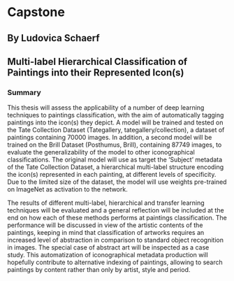 # Capstone
## By Ludovica Schaerf

## Multi-label Hierarchical Classification of Paintings into their Represented Icon(s)


### Summary
This thesis will assess the applicability of a number of deep learning techniques to paintings classification, with the aim of automatically tagging paintings into the icon(s) they depict. A model will be trained and tested on the Tate Collection Dataset (Tategallery, tategallery/collection), a dataset of paintings containing 70000 images. In addition, a second model will be trained on the Brill Dataset (Posthumus, Brill), containing 87749 images, to evaluate the generalizability of the model to other iconographical classifications. The original model will use as target the ‘Subject’ metadata of the Tate Collection Dataset, a hierarchical multi-label structure encoding the icon(s) represented in each painting, at different levels of specificity. Due to the limited size of the dataset, the model will use weights pre-trained on ImageNet as activation to the network. 

The results of different multi-label, hierarchical and transfer learning techniques will be evaluated and a general reflection will be included at the end on how each of these methods performs at paintings classification. The performance will be discussed in view of the artistic contents of the paintings, keeping in mind that classification of artworks requires an increased level of abstraction in comparison to standard object recognition in images. The special case of abstract art will be inspected as a case study. 
This automatization of iconographical metadata production will hopefully contribute to alternative indexing of paintings, allowing to search paintings by content rather than only by artist, style and period. 
